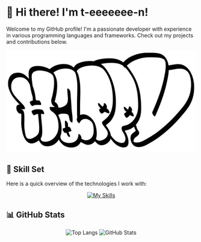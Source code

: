 # 👋 Hi there! I'm t-eeeeeee-n!
Welcome to my GitHub profile! I'm a passionate developer with experience in various programming languages and frameworks. Check out my projects and contributions below.
<div align="center" height="50px">
  <img src="./profile-picture.jpg" />
</div>

## 🚀 Skill Set

Here is a quick overview of the technologies I work with:

<div align="center">
  <a href="https://skillicons.dev">
    <img src="https://skillicons.dev/icons?i=py,go,java,js,ts,dotnet,react,nextjs,vue,nuxtjs,fastapi,express,spring,prisma,selenium,tailwindcss,bootstrap,vite,webpack,aws,gcp,docker,githubactions,vercel,terraform,postgres,mysql,mongodb,git,github,gitlab,eclipse,gradle,nodejs,postman,powershell&perline=10" alt="My Skills"/>
  </a>  
</div>

## 📊 GitHub Stats

<p align="center"> 
  <img alt="Top Langs" height="150px" src="https://github-readme-stats.vercel.app/api/top-langs/?username=t-eeeeeee-n&layout=compact&count_private=true&show_icons=true&theme=onedark" />
  <img alt="GitHub Stats" height="150px" src="https://github-readme-stats.vercel.app/api?username=t-eeeeeee-n&count_private=true&show_icons=true&theme=onedark" />
</p>

